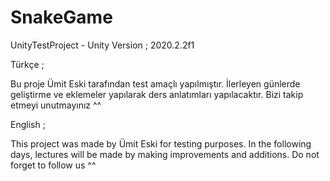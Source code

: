 # SnakeGame
UnityTestProject - Unity Version ; 2020.2.2f1

Türkçe ;

Bu proje Ümit Eski tarafından test amaçlı yapılmıştır. İlerleyen günlerde geliştirme ve eklemeler yapılarak ders anlatımları yapılacaktır. Bizi takip etmeyi unutmayınız ^^

English ;

This project was made by Ümit Eski for testing purposes. In the following days, lectures will be made by making improvements and additions. Do not forget to follow us ^^
